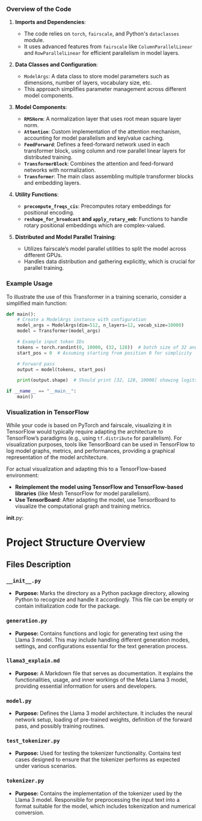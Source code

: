 

### Overview of the Code

1. **Imports and Dependencies**:
   - The code relies on `torch`, `fairscale`, and Python's `dataclasses` module.
   - It uses advanced features from `fairscale` like `ColumnParallelLinear` and `RowParallelLinear` for efficient parallelism in model layers.

2. **Data Classes and Configuration**:
   - `ModelArgs`: A data class to store model parameters such as dimensions, number of layers, vocabulary size, etc.
   - This approach simplifies parameter management across different model components.

3. **Model Components**:
   - **`RMSNorm`**: A normalization layer that uses root mean square layer norm.
   - **`Attention`**: Custom implementation of the attention mechanism, accounting for model parallelism and key/value caching.
   - **`FeedForward`**: Defines a feed-forward network used in each transformer block, using column and row parallel linear layers for distributed training.
   - **`TransformerBlock`**: Combines the attention and feed-forward networks with normalization.
   - **`Transformer`**: The main class assembling multiple transformer blocks and embedding layers.

4. **Utility Functions**:
   - **`precompute_freqs_cis`**: Precomputes rotary embeddings for positional encoding.
   - **`reshape_for_broadcast` and `apply_rotary_emb`**: Functions to handle rotary positional embeddings which are complex-valued.

5. **Distributed and Model Parallel Training**:
   - Utilizes fairscale’s model parallel utilities to split the model across different GPUs.
   - Handles data distribution and gathering explicitly, which is crucial for parallel training.

### Example Usage
To illustrate the use of this Transformer in a training scenario, consider a simplified main function:
```python
def main():
    # Create a ModelArgs instance with configuration
    model_args = ModelArgs(dim=512, n_layers=12, vocab_size=10000)
    model = Transformer(model_args)

    # Example input token IDs
    tokens = torch.randint(0, 10000, (32, 128))  # batch size of 32 and sequence length of 128
    start_pos = 0  # Assuming starting from position 0 for simplicity

    # Forward pass
    output = model(tokens, start_pos)

    print(output.shape)  # Should print [32, 128, 10000] showing logits for each token in the vocabulary

if __name__ == "__main__":
    main()
```

### Visualization in TensorFlow
While your code is based on PyTorch and fairscale, visualizing it in TensorFlow would typically require adapting the architecture to TensorFlow’s paradigms (e.g., using `tf.distribute` for parallelism). For visualization purposes, tools like TensorBoard can be used in TensorFlow to log model graphs, metrics, and performances, providing a graphical representation of the model architecture.

For actual visualization and adapting this to a TensorFlow-based environment:
- **Reimplement the model using TensorFlow and TensorFlow-based libraries** (like Mesh TensorFlow for model parallelism).
- **Use TensorBoard**: After adapting the model, use TensorBoard to visualize the computational graph and training metrics.

__init__.py:

# Project Structure Overview


## Files Description

### `__init__.py`
- **Purpose:** Marks the directory as a Python package directory, allowing Python to recognize and handle it accordingly. This file can be empty or contain initialization code for the package.

### `generation.py`
- **Purpose:** Contains functions and logic for generating text using the Llama 3 model. This may include handling different generation modes, settings, and configurations essential for the text generation process.

### `llama3_explain.md`
- **Purpose:** A Markdown file that serves as documentation. It explains the functionalities, usage, and inner workings of the Meta Llama 3 model, providing essential information for users and developers.

### `model.py`
- **Purpose:** Defines the Llama 3 model architecture. It includes the neural network setup, loading of pre-trained weights, definition of the forward pass, and possibly training routines.

### `test_tokenizer.py`
- **Purpose:** Used for testing the tokenizer functionality. Contains test cases designed to ensure that the tokenizer performs as expected under various scenarios.

### `tokenizer.py`
- **Purpose:** Contains the implementation of the tokenizer used by the Llama 3 model. Responsible for preprocessing the input text into a format suitable for the model, which includes tokenization and numerical conversion.
